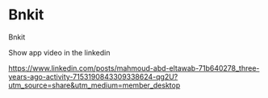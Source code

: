 # Bnkit
Bnkit

Show app video in the linkedin

https://www.linkedin.com/posts/mahmoud-abd-eltawab-71b640278_three-years-ago-activity-7153190843309338624-qg2U?utm_source=share&utm_medium=member_desktop
